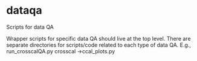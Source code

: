 # dataqa
Scripts for data QA

Wrapper scripts for specific data QA should live at the top level. There are separate directories for scripts/code related to each type of data QA. E.g.,
run_crosscalQA.py
crosscal
->ccal_plots.py

